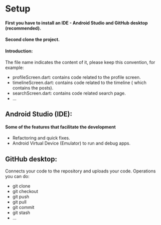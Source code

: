 # Setup
#### First you have to  install an IDE - Android Studio and GitHub desktop (recommended).
#### Second clone the project.


#### Introduction:
The file name indicates the content of it, please keep this convention, for example:
* profileScreen.dart: contains code related to the profile screen.
* timelineScreen.dart: contains code related to the timeline ( which contains the posts).
* searchScreen.dart: contains code related search page.
* ...

## Android Studio (IDE):
#### Some of the features that facilitate the development
*  Refactoring and quick fixes.
*  Android Virtual Device (Emulator) to run and debug apps.

## GitHub desktop:
Connects your code to the repository and uploads your code.
Operations you can do:
* git clone
* git checkout
* git push
* git pull
* git commit
* git stash
* ...